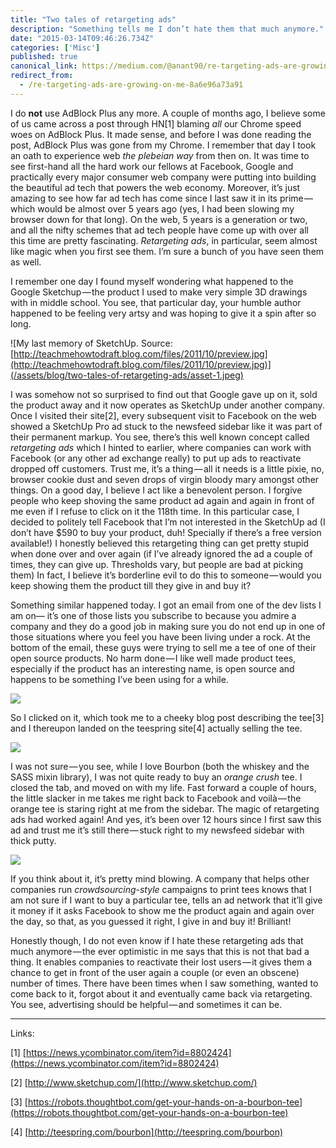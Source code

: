 ```yaml
---
title: "Two tales of retargeting ads"
description: "Something tells me I don’t hate them that much anymore."
date: "2015-03-14T09:46:26.734Z"
categories: ['Misc']
published: true
canonical_link: https://medium.com/@anant90/re-targeting-ads-are-growing-on-me-8a6e96a73a91
redirect_from:
  - /re-targeting-ads-are-growing-on-me-8a6e96a73a91
---
```


I do **not** use AdBlock Plus any more. A couple of months ago, I believe some of us came across a post through HN\[1\] blaming _all_ our Chrome speed woes on AdBlock Plus. It made sense, and before I was done reading the post, AdBlock Plus was gone from my Chrome. I remember that day I took an oath to experience web _the plebeian way_ from then on. It was time to see first-hand all the hard work our fellows at Facebook, Google and practically every major consumer web company were putting into building the beautiful ad tech that powers the web economy. Moreover, it’s just amazing to see how far ad tech has come since I last saw it in its prime — which would be almost over 5 years ago (yes, I had been slowing my browser down for that long). On the web, 5 years is a generation or two, and all the nifty schemes that ad tech people have come up with over all this time are pretty fascinating. _Retargeting ads_, in particular, seem almost like magic when you first see them. I’m sure a bunch of you have seen them as well.

I remember one day I found myself wondering what happened to the Google Sketchup — the product I used to make very simple 3D drawings with in middle school. You see, that particular day, your humble author happened to be feeling very artsy and was hoping to give it a spin after so long.

![My last memory of SketchUp. Source: [http://teachmehowtodraft.blog.com/files/2011/10/preview.jpg](http://teachmehowtodraft.blog.com/files/2011/10/preview.jpg)](/assets/blog/two-tales-of-retargeting-ads/asset-1.jpeg)

I was somehow not so surprised to find out that Google gave up on it, sold the product away and it now operates as SketchUp under another company. Once I visited their site\[2\], every subsequent visit to Facebook on the web showed a SketchUp Pro ad stuck to the newsfeed sidebar like it was part of their permanent markup. You see, there’s this well known concept called _retargeting ads_ which I hinted to earlier, where companies can work with Facebook (or any other ad exchange really) to put up ads to reactivate dropped off customers. Trust me, it’s a thing — all it needs is a little pixie, no, browser cookie dust and seven drops of virgin bloody mary amongst other things. On a good day, I believe I act like a benevolent person. I forgive people who keep shoving the same product ad again and again in front of me even if I refuse to click on it the 118th time. In this particular case, I decided to politely tell Facebook that I’m not interested in the SketchUp ad (I don’t have $590 to buy your product, duh! Specially if there’s a free version available!) I honestly believed this retargeting thing can get pretty stupid when done over and over again (if I’ve already ignored the ad a couple of times, they can give up. Thresholds vary, but people are bad at picking them) In fact, I believe it’s borderline evil to do this to someone — would you keep showing them the product till they give in and buy it?

Something similar happened today. I got an email from one of the dev lists I am on— it’s one of those lists you subscribe to because you admire a company and they do a good job in making sure you do not end up in one of those situations where you feel you have been living under a rock. At the bottom of the email, these guys were trying to sell me a tee of one of their open source products. No harm done — I like well made product tees, especially if the product has an interesting name, is open source and happens to be something I’ve been using for a while.

![](/assets/blog/two-tales-of-retargeting-ads/asset-2.png)

So I clicked on it, which took me to a cheeky blog post describing the tee\[3\] and I thereupon landed on the teespring site\[4\] actually selling the tee.

![](/assets/blog/two-tales-of-retargeting-ads/asset-3.png)

I was not sure — you see, while I love Bourbon (both the whiskey and the SASS mixin library), I was not quite ready to buy an _orange crush_ tee. I closed the tab, and moved on with my life. Fast forward a couple of hours, the little slacker in me takes me right back to Facebook and voilà — the orange tee is staring right at me from the sidebar. The magic of retargeting ads had worked again! And yes, it’s been over 12 hours since I first saw this ad and trust me it’s still there — stuck right to my newsfeed sidebar with thick putty.

![](/assets/blog/two-tales-of-retargeting-ads/asset-4.png)

If you think about it, it’s pretty mind blowing. A company that helps other companies run _crowdsourcing-style_ campaigns to print tees knows that I am not sure if I want to buy a particular tee, tells an ad network that it’ll give it money if it asks Facebook to show me the product again and again over the day, so that, as you guessed it right, I give in and buy it! Brilliant!

Honestly though, I do not even know if I hate these retargeting ads that much anymore — the ever optimistic in me says that this is not that bad a thing. It enables companies to reactivate their lost users — it gives them a chance to get in front of the user again a couple (or even an obscene) number of times. There have been times when I saw something, wanted to come back to it, forgot about it and eventually came back via retargeting. You see, advertising should be helpful — and sometimes it can be.

---

Links:

\[1\] [https://news.ycombinator.com/item?id=8802424](https://news.ycombinator.com/item?id=8802424)

\[2\] [http://www.sketchup.com/](http://www.sketchup.com/)

\[3\] [https://robots.thoughtbot.com/get-your-hands-on-a-bourbon-tee](https://robots.thoughtbot.com/get-your-hands-on-a-bourbon-tee)

\[4\] [http://teespring.com/bourbon](http://teespring.com/bourbon)
